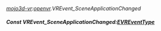 _[mojo3d-vr](../../modules/mojo3d-vr/mojo3d-vr-module.md):[openvr](openvr:).VREvent\_SceneApplicationChanged_
##### Const VREvent\_SceneApplicationChanged:[EVREventType](../../modules/mojo3d-vr/openvr-evreventtype.md)
